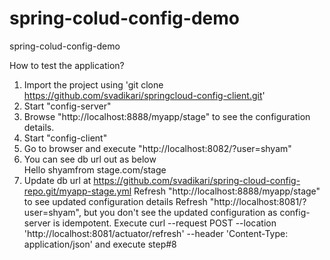 # spring-colud-config-demo
spring-colud-config-demo

How to test the application?

1. Import the project using 'git clone https://github.com/svadikari/springcloud-config-client.git'
2. Start "config-server"
3. Browse "http://localhost:8888/myapp/stage" to see the configuration details.
4. Start "config-client"
5. Go to browser and execute "http://localhost:8082/?user=shyam"
5. You can see db url out as below
    <br/>Hello shyamfrom stage.com/stage
6. Update db url at https://github.com/svadikari/spring-cloud-config-repo.git/myapp-stage.yml
Refresh "http://localhost:8888/myapp/stage" to see updated configuration details
Refresh "http://localhost:8081/?user=shyam", but you don't see the updated configuration as config-server is idempotent.
Execute curl --request POST --location 'http://localhost:8081/actuator/refresh' --header 'Content-Type: application/json' and execute step#8